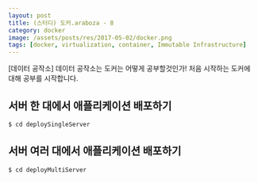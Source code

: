 ```yaml
---
layout: post
title: (스터디) 도커.araboza - 8
category: docker
image: /assets/posts/res/2017-05-02/docker.png
tags: [docker, virtualization, container, Immutable Infrastructure]
---
```

[데이터 공작소] 데이터 공작소는 도커는 어떻게 공부할것인가! 처음 시작하는 도커에 대해 공부를 시작합니다.



## 서버 한 대에서 애플리케이션 배포하기

``` bash
$ cd deploySingleServer
```

## 서버 여러 대에서 애플리케이션 배포하기

``` bash
$ cd deployMultiServer
```

